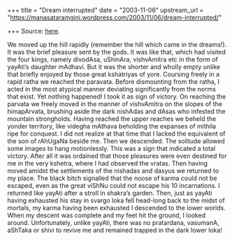 +++
title = "Dream interrupted"
date = "2003-11-06"
upstream_url = "https://manasataramgini.wordpress.com/2003/11/06/dream-interrupted/"

+++
Source: [here](https://manasataramgini.wordpress.com/2003/11/06/dream-interrupted/).

We moved up the hill rapidly (remember the hill which came in the dreams!). It was the brief pleasure sent by the gods. It was like that, which had visited the four kings, namely divodAsa, uShinAra, vishvAmitra etc in the form of yayAti’s daughter mAdhavi. But it was the shorter and wholly empty unlike that briefly enjoyed by those great kshatriyas of yore. Coursing freely in a rapid ratha we reached the paravata. Before dismounting from the ratha, I acted in the most atypical manner deviating significantly from the norms that exist. Yet nothing happened! I took it as sign of victory. On reaching the parvata we freely moved in the manner of vishvAmitra on the slopes of the himapArvata, brushing aside the dark nishAdas and dAsas who infested the mountain strongholds. Having reached the upper reaches we beheld the yonder territory, like videgha mAthava beholding the expanses of mithila ripe for conquest. I did not realize at that time that I lacked the equivalent of the son of rAhUgaNa beside me. Then we descended. The solitude allowed some images to hang motionlessly. This was a sign that indicated a total victory. After all it was ordained that those pleasures were even destined for me in the very kshetra, where I had observed the vratas. Then having moved amidst the settlements of the nishadas and dasyus we returned to my place. The black bitch signalled that the noose of karma could not be escaped, even as the great viShNu could not escape his 10 incarnations. I returned like yayAti after a stroll in shakra’s garden. Then, just as yayAti having exhausted his stay in svargo loka fell head-long back to the midst of mortals, my karma having been exhausted I descended to the lower worlds. When my descent was complete and my feet hit the ground, I looked around. Unfortunately, unlike yayAti, there was no pratardana, vasumanA, aShTaka or shivi to revive me and remained trapped in the dark lower loka!

